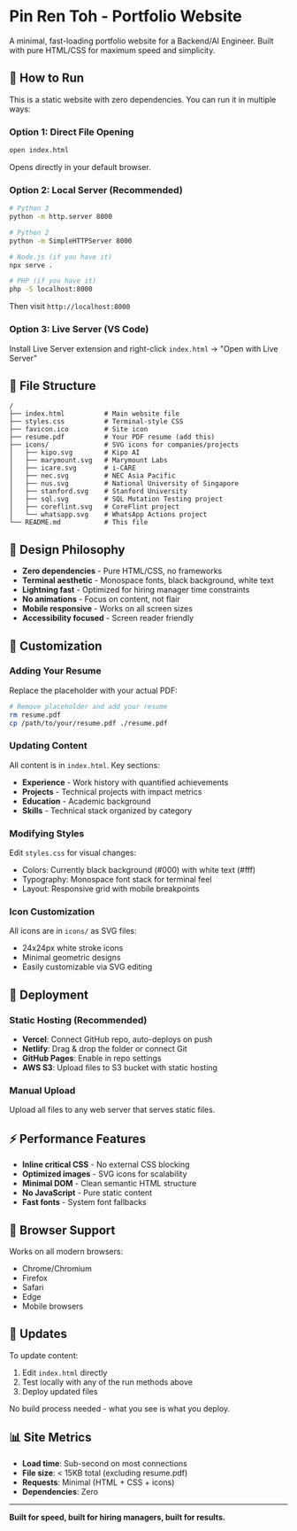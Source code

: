 # Pin Ren Toh - Portfolio Website

A minimal, fast-loading portfolio website for a Backend/AI Engineer. Built with pure HTML/CSS for maximum speed and simplicity.

## 🚀 How to Run

This is a static website with zero dependencies. You can run it in multiple ways:

### Option 1: Direct File Opening
```bash
open index.html
```
Opens directly in your default browser.

### Option 2: Local Server (Recommended)
```bash
# Python 3
python -m http.server 8000

# Python 2
python -m SimpleHTTPServer 8000

# Node.js (if you have it)
npx serve .

# PHP (if you have it)
php -S localhost:8000
```
Then visit `http://localhost:8000`

### Option 3: Live Server (VS Code)
Install Live Server extension and right-click `index.html` → "Open with Live Server"

## 📁 File Structure

```
/
├── index.html          # Main website file
├── styles.css          # Terminal-style CSS
├── favicon.ico         # Site icon
├── resume.pdf          # Your PDF resume (add this)
├── icons/              # SVG icons for companies/projects
│   ├── kipo.svg        # Kipo AI
│   ├── marymount.svg   # Marymount Labs
│   ├── icare.svg       # i-CARE
│   ├── nec.svg         # NEC Asia Pacific
│   ├── nus.svg         # National University of Singapore
│   ├── stanford.svg    # Stanford University
│   ├── sql.svg         # SQL Mutation Testing project
│   ├── coreflint.svg   # CoreFlint project
│   └── whatsapp.svg    # WhatsApp Actions project
└── README.md           # This file
```

## 🎯 Design Philosophy

- **Zero dependencies** - Pure HTML/CSS, no frameworks
- **Terminal aesthetic** - Monospace fonts, black background, white text
- **Lightning fast** - Optimized for hiring manager time constraints
- **No animations** - Focus on content, not flair
- **Mobile responsive** - Works on all screen sizes
- **Accessibility focused** - Screen reader friendly

## 🔧 Customization

### Adding Your Resume
Replace the placeholder with your actual PDF:
```bash
# Remove placeholder and add your resume
rm resume.pdf
cp /path/to/your/resume.pdf ./resume.pdf
```

### Updating Content
All content is in `index.html`. Key sections:
- **Experience** - Work history with quantified achievements
- **Projects** - Technical projects with impact metrics
- **Education** - Academic background
- **Skills** - Technical stack organized by category

### Modifying Styles
Edit `styles.css` for visual changes:
- Colors: Currently black background (#000) with white text (#fff)
- Typography: Monospace font stack for terminal feel
- Layout: Responsive grid with mobile breakpoints

### Icon Customization
All icons are in `icons/` as SVG files:
- 24x24px white stroke icons
- Minimal geometric designs
- Easily customizable via SVG editing

## 🚀 Deployment

### Static Hosting (Recommended)
- **Vercel**: Connect GitHub repo, auto-deploys on push
- **Netlify**: Drag & drop the folder or connect Git
- **GitHub Pages**: Enable in repo settings
- **AWS S3**: Upload files to S3 bucket with static hosting

### Manual Upload
Upload all files to any web server that serves static files.

## ⚡ Performance Features

- **Inline critical CSS** - No external CSS blocking
- **Optimized images** - SVG icons for scalability
- **Minimal DOM** - Clean semantic HTML structure
- **No JavaScript** - Pure static content
- **Fast fonts** - System font fallbacks

## 📱 Browser Support

Works on all modern browsers:
- Chrome/Chromium
- Firefox
- Safari
- Edge
- Mobile browsers

## 🔄 Updates

To update content:
1. Edit `index.html` directly
2. Test locally with any of the run methods above
3. Deploy updated files

No build process needed - what you see is what you deploy.

## 📊 Site Metrics

- **Load time**: Sub-second on most connections
- **File size**: < 15KB total (excluding resume.pdf)
- **Requests**: Minimal (HTML + CSS + icons)
- **Dependencies**: Zero

---

**Built for speed, built for hiring managers, built for results.**